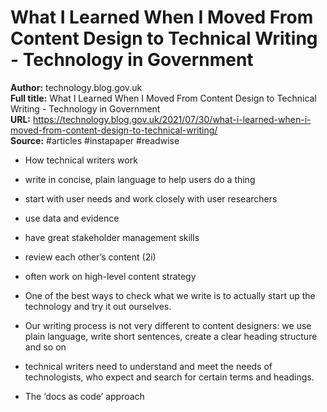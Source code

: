 # What I Learned When I Moved From Content Design to Technical Writing - Technology in Government

**Author:** technology.blog.gov.uk  
**Full title:** What I Learned When I Moved From Content Design to Technical Writing - Technology in Government  
**URL:** https://technology.blog.gov.uk/2021/07/30/what-i-learned-when-i-moved-from-content-design-to-technical-writing/  
**Source:** #articles #instapaper #readwise

- How technical writers work 
   
- write in concise, plain language to help users do a thing 
   
- start with user needs and work closely with user researchers 
   
- use data and evidence 
   
- have great stakeholder management skills 
   
- review each other’s content (2i) 
   
- often work on high-level content strategy 
   
- One of the best ways to check what we write is to actually start up the technology and try it out ourselves. 
   
- Our writing process is not very different to content designers: we use plain language, write short sentences, create a clear heading structure and so on 
   
- technical writers need to understand and meet the needs of technologists, who expect and search for certain terms and headings. 
   
- The ‘docs as code’ approach 
   
